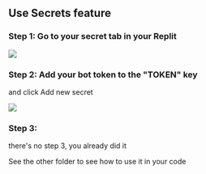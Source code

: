 ## Use Secrets feature

### Step 1: Go to your secret tab in your Replit

![](https://i.ibb.co/JcYL04F/image.png)

### Step 2: Add your bot token to the "TOKEN" key
and click Add new secret

![](https://i.ibb.co/qs2kMm0/image.png)

### Step 3:
there's no step 3, you already did it

See the other folder to see how to use it in your code
